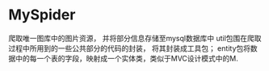 # MySpider
爬取唯一图库中的图片资源，
并将部分信息存储至mysql数据库中
util包围在爬取过程中所用到的一些公共部分的代码的封装，
将其封装成工具包；
entity包将数据中的每一个表的字段，映射成一个实体类，类似于MVC设计模式中的M.